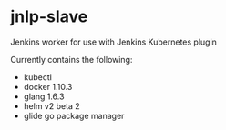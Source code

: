 # jnlp-slave
Jenkins worker for use with Jenkins Kubernetes plugin

Currently contains the following:
   * kubectl
   * docker 1.10.3
   * glang 1.6.3
   * helm v2 beta 2
   * glide go package manager
